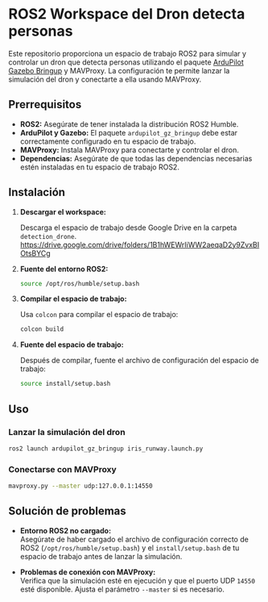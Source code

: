 # ROS2 Workspace del Dron detecta personas

Este repositorio proporciona un espacio de trabajo ROS2 para simular y controlar un dron que detecta personas utilizando el paquete [ArduPilot Gazebo Bringup](https://github.com/ardupilot/ardupilot_gz_bringup) y MAVProxy. La configuración te permite lanzar la simulación del dron y conectarte a ella usando MAVProxy.

## Prerrequisitos

- **ROS2:** Asegúrate de tener instalada la distribución ROS2 Humble.
- **ArduPilot y Gazebo:** El paquete `ardupilot_gz_bringup` debe estar correctamente configurado en tu espacio de trabajo.
- **MAVProxy:** Instala MAVProxy para conectarte y controlar el dron.
- **Dependencias:** Asegúrate de que todas las dependencias necesarias estén instaladas en tu espacio de trabajo ROS2.

## Instalación

1. **Descargar el workspace:**

   Descarga el espacio de trabajo desde Google Drive en la carpeta `detection_drone`.
   https://drive.google.com/drive/folders/1B1hWEWrIiWW2aeqaD2y9ZvxBIOtsBYCg
2. **Fuente del entorno ROS2:**

   ```bash
   source /opt/ros/humble/setup.bash
   ```

3. **Compilar el espacio de trabajo:**

   Usa `colcon` para compilar el espacio de trabajo:

   ```bash
   colcon build
   ```

4. **Fuente del espacio de trabajo:**

   Después de compilar, fuente el archivo de configuración del espacio de trabajo:

   ```bash
   source install/setup.bash
   ```

## Uso

### Lanzar la simulación del dron

```bash
ros2 launch ardupilot_gz_bringup iris_runway.launch.py
```

### Conectarse con MAVProxy

```bash
mavproxy.py --master udp:127.0.0.1:14550
```

## Solución de problemas

- **Entorno ROS2 no cargado:**  
  Asegúrate de haber cargado el archivo de configuración correcto de ROS2 (`/opt/ros/humble/setup.bash`) y el `install/setup.bash` de tu espacio de trabajo antes de lanzar la simulación.

- **Problemas de conexión con MAVProxy:**  
  Verifica que la simulación esté en ejecución y que el puerto UDP `14550` esté disponible. Ajusta el parámetro `--master` si es necesario.

